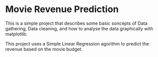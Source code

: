 # Movie Revenue Prediction
This is a simple project that describes some basic soncepts of Data gathering, Data cleaning, 
and how to analyse the data graphically with matplotlib.

This project uses a Simple Linear Regression agorithm to predict the revenue based on the movie budget.

